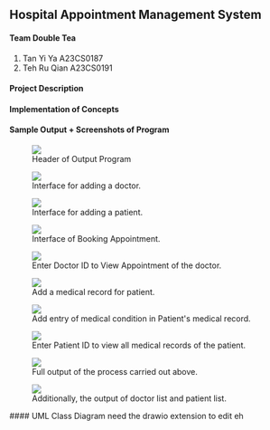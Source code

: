 ## Hospital Appointment Management System

#### Team Double Tea
1. Tan Yi Ya A23CS0187
2. Teh Ru Qian A23CS0191

#### Project Description

#### Implementation of Concepts

#### Sample Output + Screenshots of Program

<figure>
    <img src="/img/header_menu.gif">
    <figcaption>Header of Output Program</figcaption>
</figure>

<figure>
    <img src="/img/addDoc1.png">
    <figcaption>Interface for adding a doctor.</figcaption>
</figure>

<figure>
    <img src="/img/addPatient.png">
    <figcaption>Interface for adding a patient.</figcaption>
</figure>

<figure>
    <img src="/img/bookApp.png">
    <figcaption>Interface of Booking Appointment.</figcaption>
</figure>

<figure>
    <img src="/img/viewDocApp.png">
    <figcaption>Enter Doctor ID to View Appointment of the doctor.</figcaption>
</figure>

<figure>
    <img src="/img/addMedRec.png">
    <figcaption>Add a medical record for patient.</figcaption>
</figure>

<figure>
    <img src="/img/addEntry.png">
    <figcaption>Add entry of medical condition in Patient's medical record.</figcaption>
</figure>

<figure>
    <img src="/img/printMedRecord.png">
    <figcaption>Enter Patient ID to view all medical records of the patient.</figcaption>
</figure>

<figure>
    <img src="/img/out1.png">
    <figcaption>Full output of the process carried out above.</figcaption>
</figure>

<figure>
    <img src="/img/out2.png">
    <figcaption>Additionally, the output of doctor list and patient list.<figcaption>
</figure>
#### UML Class Diagram
need the drawio extension to edit eh